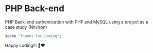 # PHP Back-end 
PHP Back-end authentication with PHP and MySQL using a project as a case study (Nnviron)

```php
$echo "Thanks for coming";
```

Happy coding!!! 👋❤


